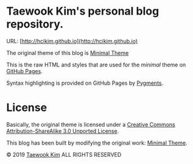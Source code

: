 # Taewook Kim's personal blog repository.

URL: [http://hcikim.github.io](http://hcikim.github.io)

The original theme of this blog is [Minimal Theme](http://orderedlist.github.com/minimal/)

This is the raw HTML and styles that are used for the *minimal* theme on [GitHub Pages](http://pages.github.com/).

Syntax highlighting is provided on GitHub Pages by [Pygments](http://pygments.org).

# License

Basically, the original theme is licensed under a [Creative Commons Attribution-ShareAlike 3.0 Unported License](http://creativecommons.org/licenses/by-sa/3.0/).

This blog has been built by modifying the original work: [Minimal Theme](http://orderedlist.github.com/minimal/).

© 2019 [Taewook Kim](http://hcikim.github.io) ALL RIGHTS RESERVED